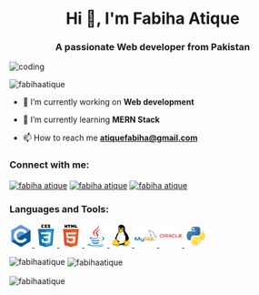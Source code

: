 <h1 align="center">Hi 👋, I'm Fabiha Atique</h1>
<h3 align="center">A passionate Web developer from Pakistan</h3>
<img align="right "  src="https://i.pinimg.com/originals/ab/c4/5b/abc45b9c356fbb846632f010aa3a44ef.gif" alt="coding" width="400px">

<p align="left"> <img src="https://komarev.com/ghpvc/?username=fabihaatique&label=Profile%20views&color=0e75b6&style=flat" alt="fabihaatique" /> </p>

- 🔭 I’m currently working on **Web development**

- 🌱 I’m currently learning **MERN Stack**

- 📫 How to reach me **atiquefabiha@gmail.com**

<h3 align="left">Connect with me:</h3>
<p align="left">
<a href="https://twitter.com/fabiha atique" target="blank"><img align="center" src="https://raw.githubusercontent.com/rahuldkjain/github-profile-readme-generator/master/src/images/icons/Social/twitter.svg" alt="fabiha atique" height="30" width="40" /></a>
<a href="https://linkedin.com/in/fabiha atique" target="blank"><img align="center" src="https://raw.githubusercontent.com/rahuldkjain/github-profile-readme-generator/master/src/images/icons/Social/linked-in-alt.svg" alt="fabiha atique" height="30" width="40" /></a>
<a href="https://fb.com/fabiha atique" target="blank"><img align="center" src="https://raw.githubusercontent.com/rahuldkjain/github-profile-readme-generator/master/src/images/icons/Social/facebook.svg" alt="fabiha atique" height="30" width="40" /></a>
</p>

<h3 align="left">Languages and Tools:</h3>
<p align="left"> <a href="https://www.cprogramming.com/" target="_blank" rel="noreferrer"> <img src="https://raw.githubusercontent.com/devicons/devicon/master/icons/c/c-original.svg" alt="c" width="40" height="40"/> </a> <a href="https://www.w3schools.com/css/" target="_blank" rel="noreferrer"> <img src="https://raw.githubusercontent.com/devicons/devicon/master/icons/css3/css3-original-wordmark.svg" alt="css3" width="40" height="40"/> </a> <a href="https://www.w3.org/html/" target="_blank" rel="noreferrer"> <img src="https://raw.githubusercontent.com/devicons/devicon/master/icons/html5/html5-original-wordmark.svg" alt="html5" width="40" height="40"/> </a> <a href="https://www.java.com" target="_blank" rel="noreferrer"> <img src="https://raw.githubusercontent.com/devicons/devicon/master/icons/java/java-original.svg" alt="java" width="40" height="40"/> </a> <a href="https://www.linux.org/" target="_blank" rel="noreferrer"> <img src="https://raw.githubusercontent.com/devicons/devicon/master/icons/linux/linux-original.svg" alt="linux" width="40" height="40"/> </a> <a href="https://www.mysql.com/" target="_blank" rel="noreferrer"> <img src="https://raw.githubusercontent.com/devicons/devicon/master/icons/mysql/mysql-original-wordmark.svg" alt="mysql" width="40" height="40"/> </a> <a href="https://www.oracle.com/" target="_blank" rel="noreferrer"> <img src="https://raw.githubusercontent.com/devicons/devicon/master/icons/oracle/oracle-original.svg" alt="oracle" width="40" height="40"/> </a> <a href="https://www.python.org" target="_blank" rel="noreferrer"> <img src="https://raw.githubusercontent.com/devicons/devicon/master/icons/python/python-original.svg" alt="python" width="40" height="40"/> </a> </p>

<p><img align="left" src="https://github-readme-stats.vercel.app/api/top-langs?username=fabihaatique&show_icons=true&locale=en&layout=compact" alt="fabihaatique" /></p>

<p>&nbsp;<img align="center" src="https://github-readme-stats.vercel.app/api?username=fabihaatique&show_icons=true&locale=en" alt="fabihaatique" /></p>

<p><img align="center" src="https://github-readme-streak-stats.herokuapp.com/?user=fabihaatique&" alt="fabihaatique" /></p>
